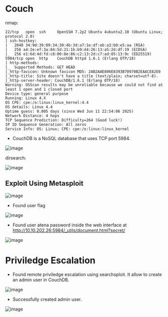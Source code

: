
# Couch

nmap: 
```
22/tcp   open  ssh     OpenSSH 7.2p2 Ubuntu 4ubuntu2.10 (Ubuntu Linux; protocol 2.0)
| ssh-hostkey:
|   2048 34:9d:39:09:34:30:4b:3d:a7:1e:df:eb:a3:b0:e5:aa (RSA)
|   256 a4:2e:ef:3a:84:5d:21:1b:b9:d4:26:13:a5:2d:df:19 (ECDSA)
|_  256 e1:6d:4d:fd:c8:00:8e:86:c2:13:2d:c7:ad:85:13:9c (ED25519)
5984/tcp open  http    CouchDB httpd 1.6.1 (Erlang OTP/18)
| http-methods:
|_  Supported Methods: GET HEAD
|_http-favicon: Unknown favicon MD5: 2AB2AAE806E8393B70970B2EAACE82E0
|_http-title: Site doesn't have a title (text/plain; charset=utf-8).
|_http-server-header: CouchDB/1.6.1 (Erlang OTP/18)
Warning: OSScan results may be unreliable because we could not find at least 1 open and 1 closed port
Device type: general purpose
Running: Linux 4.X
OS CPE: cpe:/o:linux:linux_kernel:4.4
OS details: Linux 4.4
Uptime guess: 0.005 days (since Wed Jun 11 22:54:06 2025)
Network Distance: 4 hops
TCP Sequence Prediction: Difficulty=264 (Good luck!)
IP ID Sequence Generation: All zeros
Service Info: OS: Linux; CPE: cpe:/o:linux:linux_kernel
```

* CouchDB is a NoSQL database that uses TCP port 5984.


![image](https://github.com/user-attachments/assets/b71c408d-e6d4-4da1-a21b-3aa62fc1305f)


dirsearch:


![image](https://github.com/user-attachments/assets/29328a7a-e865-4b63-9e43-b79822ed2ac9)


## Exploit Using Metasploit

![image](https://github.com/user-attachments/assets/50280ce6-2bee-4a0b-bedc-1281a5cd7292)


- Found user flag


![image](https://github.com/user-attachments/assets/7345d18b-cb6c-4734-b26a-e22f090b8dd9)


- Found user atena password inside the web interface at http://10.10.202.26:5984/_utils/document.html?secret/


![image](https://github.com/user-attachments/assets/5b828a83-e2c2-47b1-abd1-5a5bd055c63e)


# Priviledge Escalation

- Found remote priviledge escalation using searchsploit. It allow to create an admin user in CouchDB.


![image](https://github.com/user-attachments/assets/1444e0cf-2746-408d-b52c-2c89fbe2a111)


- Successfully created admin user.


![image](https://github.com/user-attachments/assets/bb8d7a2b-b687-41f2-a300-4842354a288f)


